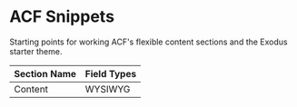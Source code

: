 # ACF Snippets
Starting points for working ACF's flexible content sections and the Exodus starter theme.

| Section Name | Field Types |
| ------------ | ----------- |
| Content      | WYSIWYG     |
